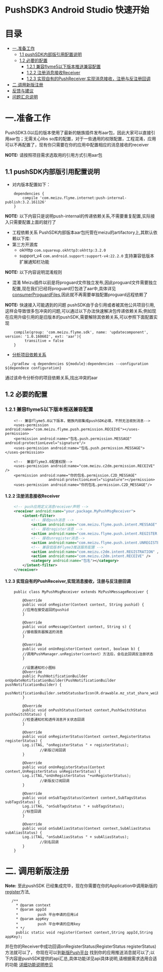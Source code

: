 # PushSDK3 Android Studio 快速开始


# 目录<a name="index"/>

* [一.准备工作](#prepare_setting)
    * [1.1 pushSDK内部版引用配置说明](#pushsdk_internal)
    * [1.2 必要的配置](#nessary_setting)
        * [1.2.1 兼容flyme5以下版本推送兼容配置](#permission_adpter_flyme5_down)
        * [1.2.2 注册消息接收Receiver](#pushmessage_receiver_manifest_setting)
        * [1.2.3 实现自有的PushReceiver,实现消息接收，注册与反注册回调](#pushmessage_receiver_code_setting)    
* [二.调用新版注册](#start_register)
* [反馈与建议](README.md)
* [问题汇总说明](README.md)


# 一.准备工作<a name="prepare_setting"/>

PushSDK3.0以后的版本使用了最新的魅族插件发布aar包，因此大家可以直接引用aar包；无需关心libs so库的配置，对于一些通用的权限配置，工程混淆，应用可以不再配置了，现有你只需要在你的应用中配置相应的消息接收的receiver

**NOTE:** 请按照项目需求选取用的引用方式引用aar包
## 1.1 pushSDK内部版引用配置说明<a name="pushsdk_internal"/>

* 对内版本配置如下：

```
    dependencies {
        compile 'com.meizu.flyme.internet:push-internal-publish:3.2.161126'
    }
```


**NOTE:** 以下内容只是说明push-internal的传递依赖关系,不需要重复配置,实际接入只需要配置上面的就行了
*  工程依赖关系
  PushSDK内部版本aar包托管在meizu的artifactory上,其默认依赖以下库:
  * 第三方开源库
    * okHttp ```com.squareup.okhttp3:okhttp:3.2.0```
    * support_v4 ```com.android.support:support-v4:22.2.0``` 支持兼容低版本扩展通知栏功能

**NOTE:** 以下内容说明混淆规则

*  混淆
  Meizu插件以前是将proguard文件独立发布,因此proguard文件需要独立配置,现在我们已经将proguard打包进了aar中,具体详见[consumerProguardFiles](http://google.github.io/android-gradle-dsl/current/com.android.build.gradle.internal.dsl.BuildType.html#com.android.build.gradle.internal.dsl.BuildType:consumerProguardFiles),因此就不再需要单独配置proguard远程依赖了

**NOTE:** 快速接入可能遇到的问题
  pushSDK由于会引用或者被其他公共项目引用,这样会导致很多包冲突的问题,可以通过以下办法快速解决包传递依赖关系;例如现在应用升级引用的是旧版本的pushSDK,需要解除其依赖关系,可以参照下面配置实现
```
    compile(group: 'com.meizu.flyme.sdk', name: 'updatecomponent', version: '1.0.160602', ext: 'aar'){
         transitive = false
    }
```

* [分析项目依赖关系](https://dongchuan.gitbooks.io/gradle-user-guide-/content/using_the_gradle_command-line/getting_the_insight_into_a_particular_dependency.html)
```
  ./gradlew -q dependencies ${module}:dependencies --configuration ${dependece configuration}
```
  通过该命令分析你的项目依赖关系,找出冲突的aar
  

## 1.2 必要的配置<a name="nessary_setting"/>

### 1.2.1 兼容flyme5以下版本推送兼容配置<a name="permission_adpter_flyme5_down"/>

```
    <!-- 兼容flyme5.0以下版本，魅族内部集成pushSDK必填，不然无法收到消息-->
    <uses-permission android:name="com.meizu.flyme.push.permission.RECEIVE"></uses-permission>
    <permission android:name="包名.push.permission.MESSAGE" android:protectionLevel="signature"/>
    <uses-permission android:name="包名.push.permission.MESSAGE"></uses-permission>
    
    <!--  兼容flyme3.0配置权限-->
    <uses-permission android:name="com.meizu.c2dm.permission.RECEIVE" />
    <permission android:name="你的包名.permission.C2D_MESSAGE"
                    android:protectionLevel="signature"></permission>
    <uses-permission android:name="你的包名.permission.C2D_MESSAGE"/>

```

#### 1.2.2 注册消息接收Receiver<a name="pushmessage_receiver_manifest_setting"/>

```xml
    <!-- push应用定义消息receiver声明 -->
    <receiver android:name="your.package.MyPushMsgReceiver">
        <intent-filter>
            <!-- 接收push消息 -->
            <action android:name="com.meizu.flyme.push.intent.MESSAGE" />
            <!-- 接收register消息 -->
            <action android:name="com.meizu.flyme.push.intent.REGISTER.FEEDBACK" />
            <!-- 接收unregister消息-->
            <action android:name="com.meizu.flyme.push.intent.UNREGISTER.FEEDBACK"/>
            <!-- 兼容低版本Flyme3推送服务配置 -->
            <action android:name="com.meizu.c2dm.intent.REGISTRATION" />
            <action android:name="com.meizu.c2dm.intent.RECEIVE" />
            <category android:name="包名"></category>
        </intent-filter>
    </receiver>
```
#### 1.2.3 实现自有的PushReceiver,实现消息接收，注册与反注册回调<a name="pushmessage_receiver_code_setting"/>

```
	public class MyPushMsgReceiver extends MzPushMessageReceiver {

	    @Override
	    public void onRegister(Context context, String pushid) {
		//应用在接受返回的pushid
	    }

	    @Override
	    public void onMessage(Context context, String s) {
		//接收服务器推送的消息
	    }

	    @Override
	    public void onUnRegister(Context context, boolean b) {
		//调用PushManager.unRegister(context）方法后，会在此回调反注册状态
	    }

	    //设置通知栏小图标
	    @Override
	    public PushNotificationBuilder onUpdateNotificationBuilder(PushNotificationBuilder pushNotificationBuilder) {
		pushNotificationBuilder.setmStatusbarIcon(R.drawable.mz_stat_share_weibo);
	    }

	    @Override
	    public void onPushStatus(Context context,PushSwitchStatus pushSwitchStatus) {
		//检查通知栏和透传消息开关状态回调
	    }

	    @Override
	    public void onRegisterStatus(Context context,RegisterStatus registerStatus) {
		Log.i(TAG, "onRegisterStatus " + registerStatus);
                //新版订阅回调
	    }

	    @Override
	    public void onUnRegisterStatus(Context context,UnRegisterStatus unRegisterStatus) {
		Log.i(TAG,"onUnRegisterStatus "+unRegisterStatus);
                //新版反订阅回调
	    }

	    @Override
	    public void onSubTagsStatus(Context context,SubTagsStatus subTagsStatus) {
		Log.i(TAG, "onSubTagsStatus " + subTagsStatus);
		//标签回调
	    }

	    @Override
	    public void onSubAliasStatus(Context context,SubAliasStatus subAliasStatus) {
		Log.i(TAG, "onSubAliasStatus " + subAliasStatus);
                //别名回调
	    }
	}
```


# 二. 调用新版注册
**Note:** 至此pushSDK 已经集成完毕，现在你需要在你的Application中调用新版的[register](#register)方法,
```
   /**
     * @param context
     * @param appId
     *         push 平台申请的应用id
     * @param appKey
     *         push 平台申请的应用key
     * */
     public static void register(Context context,String appId,String appKey);
```

并在你的Receiver中成功回调onRegisterStatus(RegisterStatus registerStatus)方法就可以了，
你现在可以到[新版Push平台](http://push.meizu.com) 找到你的应用推送消息就可以了;以下内容是pushSDK提供的api汇总,具体功能详见api具体说明,请根据需求选用合适的功能
[详细功能说明参见](README.md)




